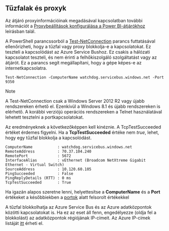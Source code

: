 ## <a name="firewall-or-proxy"></a>Tűzfalak és proxyk
Az átjáró proxyinformációinak megadásával kapcsolatban további információt a [Proxybeállítások konfigurálása a Power BI-átjárókhoz](../service-gateway-proxy.md) leírásban talál.

A PowerShell parancssorból a [Test-NetConnection](https://technet.microsoft.com/library/dn372891.aspx) parancs futtatásával ellenőrizheti, hogy a tűzfal vagy proxy blokkolja-e a kapcsolatokat. Ez teszteli a kapcsolódást az Azure Service Bushoz. Ez csakis a hálózati kapcsolatot teszteli, és nem érinti a felhőkiszolgáló szolgáltatást vagy az átjárót. Ez a parancs segít megállapítani, hogy a gépe képes-e az internetkapcsolatra.

    Test-NetConnection -ComputerName watchdog.servicebus.windows.net -Port 9350

> [!NOTE]
> A Test-NetConnection csak a Windows Server 2012 R2 vagy újabb rendszereken érhető el. Ezenkívül a Windows 8.1 és újabb rendszereken is elérhető. A korábbi verziójú operációs rendszereken a Telnet használatával lehetett tesztelni a portkapcsolatokat.
> 
> 

Az eredményeknek a következőképpen kell kinéznie. A TcpTestSucceeded értéket érdemes figyelni. Ha a **TcpTestSucceeded** értéke nem *true*, lehet, hogy egy tűzfal blokkolja a kapcsolódást.

    ComputerName           : watchdog.servicebus.windows.net
    RemoteAddress          : 70.37.104.240
    RemotePort             : 5672
    InterfaceAlias         : vEthernet (Broadcom NetXtreme Gigabit Ethernet - Virtual Switch)
    SourceAddress          : 10.120.60.105
    PingSucceeded          : False
    PingReplyDetails (RTT) : 0 ms
    TcpTestSucceeded       : True

Ha igazán alapos szeretne lenni, helyettesítse a **ComputerName** és a **Port** értékeket a későbbiekben a [portok](../service-gateway-onprem.md#ports) alatt felsorolt értékekkel

A tűzfal blokkolhatja az Azure Service Bus és az Azure adatközpontok közötti kapcsolatokat is. Ha ez az eset áll fenn, engedélyezze (oldja fel a blokkolást) az adatközpontok régiójának IP-címeit. Az Azure IP-címek listáját [itt](https://www.microsoft.com/download/details.aspx?id=41653) érheti el.

